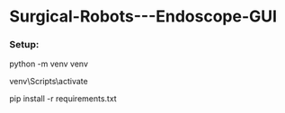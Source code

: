 # Surgical-Robots---Endoscope-GUI

### Setup:
python -m venv venv

venv\Scripts\activate

pip install -r requirements.txt

